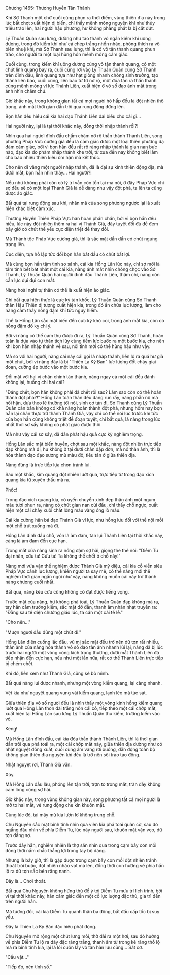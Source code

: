 




Chương 1465: Thương Huyền Tân Thánh


Khi Sở Thanh một chữ cuối cùng phun ra thời điểm, vùng thiên địa này trong lúc bất chợt xuất hiện dị biến, chỉ thấy mênh mông nguyên khí như thủy triều trào lên, hai người hậu phương, hư không phảng phất là bị cắt đứt.

Lý Thuần Quân sau lưng, dường như tạo thành vô ngần kiếm khí uông dương, trong đó kiếm khí như cá chép trắng nhốn nháo, phóng thích ra vô biên nhuệ khí, mà Sở Thanh sau lưng, thì là có vô tận thanh quang phun trào, cho người ta một loại hùng hồn mênh mông cảm giác.

Cuối cùng, trong kiếm khí uông dương cùng vô tận thanh quang, có một chút linh quang bay ra, cuối cùng rơi vào Lý Thuần Quân cùng Sở Thanh trên đỉnh đầu, linh quang tựa như hạt giống nhanh chóng sinh trưởng, tạo thành liên bao, cuối cùng, liên bao từ từ nở rộ, một đóa tản ra thần thánh cùng mênh mông vĩ lực Thánh Liên, xuất hiện ở vô số đạo ánh mắt trong ánh nhìn chăm chú.

Giờ khắc này, trong không gian tất cả mọi người hô hấp đều là đột nhiên thô trọng, ánh mắt thời gian dần trôi qua rung động đứng lên.

Bọn hắn đều hiểu cái kia hai đạo Thánh Liên đại biểu cho cái gì...

Hai người này, lại là tại thời khắc này, đồng thời nhập thánh rồi?!

Nhìn qua hai người đỉnh đầu chầm chậm nở rộ thần thánh Thánh Liên, song phương Pháp Vực cường giả đều là cảm giác được một loại thiên phương dạ đàm cảm giác, bởi vì bọn hắn đều rất rõ ràng nhập thánh là gian nan bực nào, đạo kia do phàm nhập thánh khe trời, từ xưa đến nay không biết làm cho bao nhiêu thiên kiêu ôm hận mà kết thúc.

Cho nên dĩ vãng một người nhập thánh, đã là đại sự kinh thiên động địa, mà dưới mắt, bọn hắn nhìn thấy... Hai người?!

Nếu như không phải còn có lý trí vẫn còn tồn tại mà nói, ở đây Pháp Vực chỉ sợ đều sẽ có một loại Thánh Giả là dễ dàng như vậy đột phá, ta lên ta cũng được ảo giác.

Bất quá tại rung động sau khi, nhân mã của song phương ngược lại là xuất hiện khác biệt cảm xúc.

Thương Huyền Thiên Pháp Vực hân hoan phấn chấn, bởi vì bọn hắn đều hiểu, lúc này đột nhiên thêm ra hai vị Thánh Giả, đây tuyệt đối đủ để đem bây giờ có chút thế yếu cục diện triệt để thay đổi.

Mà Thánh tộc Pháp Vực cường giả, thì là sắc mặt dần dần có chút ngưng trọng lên.

Cục diện, tựa hồ lập tức đối bọn hắn bắt đầu có chút bất lợi.

Mà cùng bọn hắn tâm tình so sánh, cái kia Hồng Lân lúc này, chỉ sợ mới là tâm tình bết bát nhất một cái kia, nàng ánh mắt nhìn chòng chọc vào Sở Thanh, Lý Thuần Quân hai người đỉnh đầu Thánh Liên, thậm chí, nàng còn cần lực dụi dụi con mắt.

Nàng hoài nghi tự thân có thể là xuất hiện ảo giác.

Chỉ bất quá hiện thực là cực kỳ tàn khốc, Lý Thuần Quân cùng Sở Thanh thân Hậu Thiên dị tượng xuất hiện kia, trong đó ẩn chứa lực lượng, làm cho nàng cảm thấy nồng đậm khí tức nguy hiểm.

Thế là Hồng Lân sắc mặt biến đến cực kỳ khó coi, trong ánh mắt kia, còn có nồng đậm đố kỵ chi ý.

Bởi vì nàng có thể cảm thụ được đi ra, Lý Thuần Quân cùng Sở Thanh, hoàn toàn là dựa vào tự thân tích lũy cùng tiềm lực bước ra một bước kia, cho nên khi bọn hắn nhập thánh về sau, nội tình mới có thể hùng hậu như vậy.

Mà so với hai người, nàng cái này cái gọi là nhập thánh, liền lộ ra quá hư giả một chút, bởi vì nàng đây là bị "Thiên La Kỳ Bàn" lực lượng đốt cháy giai đoạn, cưỡng ép bước vào một bước kia.

Đối mặt với hai vị chân chính tân thánh, nàng ngay cả một cái đều đánh không lại, huống chi hai cái?

"Đáng chết, bọn hắn không phải đã chết rồi sao? Làm sao còn có thể hoàn thành đột phá?!" Hồng Lân toàn thân đều đang run rẩy, nàng phẫn nộ mà hối hận, dựa theo lẽ thường tới nói, sinh cơ tán đi, Sở Thanh cùng Lý Thuần Quân căn bản không có khả năng hoàn thành đột phá, nhưng hôm nay bọn hắn lại chân thực trở thành Thánh Giả, vậy chỉ có thể nói lúc trước khí tức của bọn hắn cũng không triệt để đoạn tuyệt, chỉ bất quá, là nàng trong lúc nhất thời sơ sẩy không có phát giác được thôi.

Mà như vậy cái sơ sẩy, đã dẫn phát hậu quả cực kỳ nghiêm trọng.

Hồng Lân sắc mặt biến huyễn, chợt sau một khắc, nàng đột nhiên trực tiếp đạp không mà đi, hư không ở tại dưới chân dập dờn, mà nó thân ảnh, thì là hóa thành đạo đạo sương mù màu đỏ, tiêu tán ở giữa thiên địa.

Nàng đúng là trực tiếp lựa chọn tránh lui.

Sau một khắc, kim quang đột nhiên lướt qua, trực tiếp từ trong đạo xích quang kia từ xuyên thấu mà ra.

Phốc!

Trong đạo xích quang kia, có uyển chuyển xinh đẹp thân ảnh một ngụm máu tươi phun ra, nàng có chút gian nan cúi đầu, chỉ thấy chỗ ngực, xuất hiện một cái chảy xuôi chất lỏng màu vàng óng lỗ máu.

Cái kia cường hãn bá đạo Thánh Giả vĩ lực, như hồng lưu đối với thể nội mỗi một chỗ trút xuống mà đi.

Hồng Lân đỉnh đầu chỗ, vốn là ảm đạm, tàn lụi Thánh Liên tại thời khắc này, càng là ảm đạm đến cực hạn.

Trong mắt của nàng sinh ra nồng đậm sợ hãi, giọng the thé nói: "Diễm Tu đại nhân, cứu ta! Cứu ta! Ta không thể chết ở chỗ này!"

Nàng mới vừa vặn thể nghiệm được Thánh Giả mỹ diệu, cái kia cỗ viễn siêu Pháp Vực cảnh lực lượng, khiến người ta say mê, có thể nàng mới thể nghiệm thời gian ngắn ngủi như vậy, nàng không muốn cái này trở thành nàng chương cuối nhất.

Bất quá, nàng kêu cứu cũng không có đạt được tiếng vọng.

Trước mặt của nàng, hư không phá toái, Lý Thuần Quân đạp không mà ra, tay hắn cầm trường kiếm, sắc mặt đờ đẫn, thanh âm nhàn nhạt truyền ra: "Đằng sau tế điện chưởng giáo lúc, ta cần một cái tế lễ."

"Cho nên..."

"Mượn ngươi đầu dùng một chút đi."

Hồng Lân điên cuồng lắc đầu, vũ mị sắc mặt đều trở nên dữ tợn rất nhiều, thân ảnh của nàng hóa thành vô số đạo tàn ảnh nhanh lùi lại, nàng đã bị lúc trước hai người một vòng công kích trọng thương, dưới mắt Thánh Liên đã tiếp nhận đến cực hạn, nếu như một lần nữa, rất có thể Thánh Liên trực tiếp bị chém chết.

Khi đó, liền xem như Thánh Giả, cũng sẽ bỏ mình.

Bất quá nàng lui được nhanh, nhưng một vòng kiếm quang, lại càng nhanh.

Vệt kia như nguyệt quang vung vãi kiếm quang, lạnh lẽo mà túc sát.

Giữa thiên địa vô số người đều là nhìn thấy một vòng kinh hồng kiếm quang lướt qua Hồng Lân thon dài trắng nõn cái cổ, tiếp theo một cái chớp mắt, xuất hiện tại Hồng Lân sau lưng Lý Thuần Quân thu kiếm, trường kiếm vào vỏ.

Keng!

Mà Hồng Lân đỉnh đầu, cái kia đóa thần thánh Thánh Liên, thì là thời gian dần trôi qua phá toái ra, một cái chớp mắt này, giữa thiên địa dường như có nhật nguyệt đồng xuất, cuối cùng ầm vang rơi xuống, dẫn động toàn bộ không gian thiên địa nguyên khí đều là trở nên sôi trào táo động.

Nhật nguyệt rơi, Thánh Giả vẫn.

Xùy.

Mà Hồng Lân đầu lâu, phóng lên tận trời, trợn to trong mắt, tràn đầy không cam lòng cùng sợ hãi.

Giờ khắc này, trong vùng không gian này, song phương tất cả mọi người là mở to hai mắt, vẻ rung động che kín khuôn mặt.

Cùng lúc đó, tại mây mù kia lượn lờ không trung chỗ.

Chu Nguyên sắc mặt bình tĩnh nhìn qua viên kia phá toái quân cờ, sau đó ngẩng đầu nhìn về phía Diễm Tu, lúc này người sau, khuôn mặt vặn vẹo, dữ tợn đáng sợ.

Trước đây hắn, nghiễm nhiên là thợ săn nhìn qua trong cạm bẫy con mồi đồng thời nắm chắc thắng lợi trong tay bộ dáng.

Nhưng là bây giờ, thì là gặp được trong cạm bẫy con mồi đột nhiên tránh thoát trói buộc, đột nhiên nhào vọt mà lên, đồng thời còn hướng về phía hắn lộ ra dữ tợn sắc bén răng nanh.

Đây là... Chơi thoát.

Bất quá Chu Nguyên không hứng thú để ý tới Diễm Tu mưu trí lịch trình, bởi vì tại thời khắc này, hắn cảm giác đến một cỗ lực lượng đặc thù, gia trì đến trên người hắn.

Mà tương đối, cái kia Diễm Tu quanh thân ba động, bắt đầu cấp tốc bị suy yếu.

Đây là Thiên La Kỳ Bàn đặc hiệu phát động.

Chu Nguyên mở rộng một chút lưng mỏi, thở dài ra một hơi, sau đó hướng về phía Diễm Tu lộ ra dày đặc răng trắng, thanh âm từ trong kẽ răng thổ lộ mà ra bình tĩnh kia, lại là lôi cuốn lấy vô tận hàn lưu cùng... Sát cơ.

"Cẩu vật..."

"Tiếp đó, nên tính sổ."




